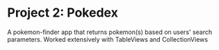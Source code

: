 # Project 2: Pokedex
A pokemon-finder app that returns pokemon(s) based on users' search parameters.
Worked extensively with TableViews and CollectionViews


